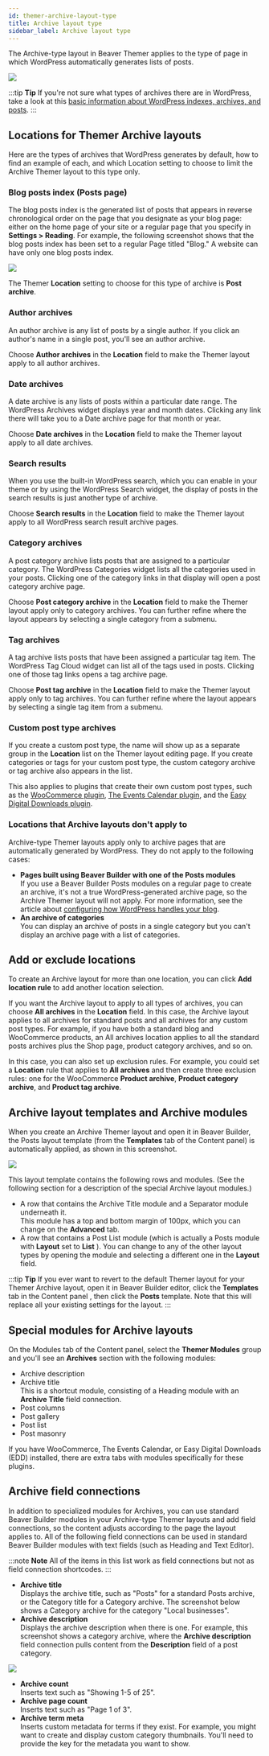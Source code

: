 ```yaml
---
id: themer-archive-layout-type
title: Archive layout type
sidebar_label: Archive layout type
---
```


The Archive-type layout in Beaver Themer applies to the type of page in which WordPress automatically generates lists of posts.

![](/img/themer-archive-layout-type-90f1b12f.png)

:::tip **Tip**
If you're not sure what types of archives there are in WordPress, take a look at this [basic information about WordPress indexes, archives, and posts](/beaver-builder/layouts/post-layouts/basics-how-wordpress-handles-blog-posts-and-archives.md).
:::

## Locations for Themer Archive layouts

Here are the types of archives that WordPress generates by default, how to find an example of each, and which Location setting to choose to limit the Archive Themer layout to this type only.

### Blog posts index (Posts page)

The blog posts index is the generated list of posts that appears in reverse chronological order on the page that you designate as your blog page: either on the home page of your site or a regular page that you specify in **Settings > Reading**. For example, the following screenshot shows that the blog posts index has been set to a regular Page titled "Blog." A website can have only one blog posts index.

![](/img/themer-archive-layout-type-db40ba81.png)

The Themer **Location** setting to choose for this type of archive is **Post archive**.

### Author archives

An author archive is any list of posts by a single author. If you click an author's name in a single post, you'll see an author archive.

Choose **Author archives** in the **Location** field to make the Themer layout apply to all author archives.

### Date archives

A date archive is any lists of posts within a particular date range. The WordPress Archives widget displays year and month dates. Clicking any link there will take you to a Date archive page for that month or year.

Choose **Date archives** in the **Location** field to make the Themer layout apply to all date archives.

### Search results

When you use the built-in WordPress search, which you can enable in your theme or by using the WordPress Search widget, the display of posts in the search results is just another type of archive.

Choose **Search results** in the **Location** field to make the Themer layout apply to all WordPress search result archive pages.

### Category archives

A post category archive lists posts that are assigned to a particular category. The WordPress Categories widget lists all the categories used in your posts. Clicking one of the category links in that display will open a post category archive page.

Choose **Post category archive** in the **Location** field to make the Themer layout apply only to category archives. You can further refine where the layout appears by selecting a single category from a submenu.

### Tag archives

A tag archive lists posts that have been assigned a particular tag item. The WordPress Tag Cloud widget can list all of the tags used in posts. Clicking one of those tag links opens a tag archive page.

Choose **Post tag archive** in the **Location** field to make the Themer layout apply only to tag archives. You can further refine where the layout appears by selecting a single tag item from a submenu.

### Custom post type archives

If you create a custom post type, the name will show up as a separate group in the **Location** list on the Themer layout editing page. If you create categories or tags for your custom post type, the custom category archive or tag archive also appears in the list.

This also applies to plugins that create their own custom post types, such as the [WooCommerce plugin](/beaver-themer/integrations/woocommerce/create-an-archive-themer-layout-for-woocommerce.md), [The Events Calendar plugin](/beaver-themer/integrations/tec/archive-layout.md), and the [Easy Digital Downloads plugin](/beaver-themer/integrations/easy-digital-downloads/create-an-archive-themer-layout-for-edd-download-sets.md). 

###  Locations that Archive layouts don't apply to

Archive-type Themer layouts apply only to archive pages that are automatically generated by WordPress. They do not apply to the following cases:

  * **Pages built using Beaver Builder with one of the Posts modules**  
  If you use a Beaver Builder Posts modules on a regular page to create an archive, it's not a true WordPress-generated archive page, so the Archive Themer layout will not apply. For more information, see the article about [configuring how WordPress handles your blog](/bb-theme/defaults-for-layouts-content/blog-settings/configure-how-wordpress-handles-your-blog.md).
  * **An archive of categories**  
  You can display an archive of posts in a single category but you can't display an archive page with a list of categories.

## Add or exclude locations

To create an Archive layout for more than one location, you can click **Add location rule** to add another location selection.

If you want the Archive layout to apply to all types of archives, you can choose **All archives** in the **Location** field. In this case, the Archive layout applies to all archives for standard posts and all archives for any custom post types. For example, if you have both a standard blog and WooCommerce products, an All archives location applies to all the standard posts archives plus the Shop page, product category archives, and so on.

In this case, you can also set up exclusion rules. For example, you could set a **Location** rule that applies to **All archives** and then create three exclusion rules: one for the WooCommerce **Product archive**, **Product category archive**, and **Product tag archive**.

## Archive layout templates and Archive modules

When you create an Archive Themer layout and open it in Beaver Builder, the Posts layout template (from the **Templates** tab of the Content panel) is automatically applied, as shown in this screenshot.

![](/img/themer-archive-layout-type-173b3cc3.jpg)

This layout template contains the following rows and modules. (See the following section for a description of the special Archive layout modules.)

  * A row that contains the Archive Title module and a Separator module underneath it.  
  This module has a top and bottom margin of 100px, which you can change on the **Advanced** tab.
  * A row that contains a Post List module (which is actually a Posts module with **Layout** set to **List** ).
  You can change to any of the other layout types by opening the module and selecting a different one in the **Layout** field.

:::tip **Tip**
If you ever want to revert to the default Themer layout for your Themer Archive layout, open it in Beaver Builder editor, click the **Templates** tab in the Content panel , then click the **Posts** template. Note that this will replace all your existing settings for the layout.
:::

## Special modules for Archive layouts

On the Modules tab of the Content panel, select the **Themer Modules** group and you'll see an **Archives** section with the following modules:

  * Archive description
  * Archive title  
    This is a shortcut module, consisting of a Heading module with an **Archive Title** field connection.
  * Post columns
  * Post gallery
  * Post list
  * Post masonry

If you have WooCommerce, The Events Calendar, or Easy Digital Downloads (EDD) installed, there are extra tabs with modules specifically for these plugins.

## Archive field connections

In addition to specialized modules for Archives, you can use standard Beaver Builder modules in your Archive-type Themer layouts and add field connections, so the content adjusts according to the page the layout applies to. All of the following field connections can be used in standard Beaver Builder modules with text fields (such as Heading and Text Editor).

:::note **Note**
All of the items in this list work as field connections but not as field connection shortcodes.
:::

  * **Archive title**  
  Displays the archive title, such as "Posts" for a standard Posts archive, or the Category title for a Category archive. The screenshot below shows a Category archive for the category "Local businesses".
  * **Archive description**  
  Displays the archive description when there is one. For example, this screenshot shows a category archive, where the **Archive description** field connection pulls content from the **Description** field of a post category.

![](/img/themer-archive-layout-type-fd1b0b96.png)

  * **Archive count**  
  Inserts text such as "Showing 1-5 of 25".
  * **Archive page count**  
  Inserts text such as "Page 1 of 3".
  * **Archive term meta**  
  Inserts custom metadata for terms if they exist. For example, you might want to create and display custom category thumbnails. You'll need to provide the key for the metadata you want to show.

